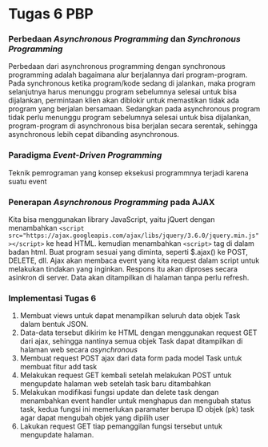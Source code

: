  
# Tugas 6 PBP

### Perbedaan _Asynchronous Programming_ dan _Synchronous Programming_
Perbedaan dari asynchronous programming dengan synchronous programming adalah bagaimana alur berjalannya dari program-program. Pada synchronous ketika program/kode sedang di jalankan, maka program selanjutnya harus menunggu program sebelumnya selesai untuk bisa dijalankan, permintaan klien akan diblokir untuk memastikan tidak ada program yang berjalan bersamaan. Sedangkan pada asynchronous program tidak perlu menunggu program sebelumnya selesai untuk bisa dijalankan, program-program di asynchronous bisa berjalan secara serentak, sehingga asynchronous lebih cepat dibanding asynchronous.

### Paradigma _Event-Driven Programming_
Teknik pemrograman yang konsep eksekusi programmnya terjadi karena suatu event

### Penerapan _Asynchronous Programming_ pada AJAX
Kita bisa menggunakan library JavaScript, yaitu jQuert dengan menambahkan `<script src="https://ajax.googleapis.com/ajax/libs/jquery/3.6.0/jquery.min.js"></script>` ke head HTML. kemudian menambahkan `<script>` tag di dalam badan html. Buat program sesuai yang diminta, seperti $.ajax() ke POST, DELETE, dll. Ajax akan membaca event yang kita request dalam script untuk melakukan tindakan yang inginkan. Respons itu akan diproses secara asinkron di server. Data akan ditampilkan di halaman tanpa perlu refresh.

### Implementasi Tugas 6
1. Membuat views untuk dapat menampilkan seluruh data objek Task dalam bentuk JSON.
2. Data-data tersebut dikirim ke HTML dengan menggunakan request GET dari ajax, sehingga nantinya semua objek Task dapat ditampilkan di halaman web secara _asynchronous_
3. Membuat request POST ajax dari data form pada model Task untuk membuat fitur add task
4. Melakukan request GET kembali setelah melakukan POST untuk mengupdate halaman web setelah task baru ditambahkan
5. Melakukan modifikasi fungsi update dan delete task dengan menambahkan event handler untuk menghapus dan mengubah status task, kedua fungsi ini memerlukan paramater berupa ID objek (pk) task agar dapat mengubah objek yang dipilih user
6. Lakukan request GET tiap pemanggilan fungsi tersebut untuk mengupdate halaman.

